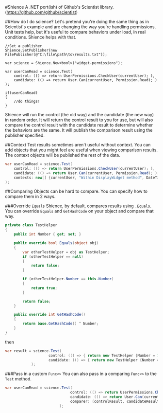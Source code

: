 ﻿#Shience
A .NET port(ish) of Github's Scientist library. (https://github.com/github/scientist)

##How do I do science?
Let's pretend you're doing the same thing as in Scientist's example and are changing the way you're handling permissions. Unit tests help, but it's useful to compare behaviors under load, in real conditions. Shience helps with that.

```
//Set a publisher
Shience.SetPublisher(new FilePublisher(@"C:\file\path\to\results.txt"));
    
var science = Shience.New<bool>("widget-permissions");
    
var userCanRead = science.Test(
    control: (() => return UserPermissions.CheckUser(currentUser); ), 
    candidate: (() => return User.Can(currentUser, Permission.Read); )
);

if(userCanRead)
{
    //do things!
}
```
                             
Shience will run the control (the old way) and the candidate (the new way) in random order. It will return the control result to you for use, but will also compare the control result with the candidate result to determine whether the behaviors are the same. It will publish the comparison result using the publisher specified.

##Context
Test results sometimes aren't useful without context. You can add objects that you might feel are useful when viewing comparison results. The context objects will be published the rest of the data.

```csharp
var userCanRead = science.Test(
    control: (() => return UserPermissions.CheckUser(currentUser); ), 
    candidate: (() => return User.Can(currentUser, Permission.Read); ),
    contexts: new[] {currentUser, "Within DisplayWidget method", DateTime.UtcNow }
);
```
                                
##Comparing
Objects can be hard to compare. You can specify how to compare them in 2 ways.

###Override `Equals`
Shience, by default, compares results using `.Equals`. You can override `Equals` and `GetHashCode` on your object and compare that way.

```csharp
private class TestHelper
{
    public int Number { get; set; }

    public override bool Equals(object obj)
    {
        var otherTestHelper = obj as TestHelper;
        if (otherTestHelper == null)
        {
            return false;
        }

        if (otherTestHelper.Number == this.Number)
        {
            return true;
        }

        return false;
    }

    public override int GetHashCode()
    {
        return base.GetHashCode() ^ Number;
    }
}
```

then

```csharp
var result = science.Test(
                    control: (() => { return new TestHelper {Number = 1}; }),
                    candidate: (() => { return new TestHelper {Number = 2}; })
            );
```

###Pass in a custom `Func<>`
You can also pass in a comparing `Func<>` to the `Test` method.

```csharp
var userCanRead = science.Test(
                              control: (() => return UserPermissions.CheckUser(currentUser); ), 
                              candidate: (() => return User.Can(currentUser, Permission.Read); ),
                              comparer: (controlResult, candidateResult) => { return controlResult == candidateResult; }
                         );
```
